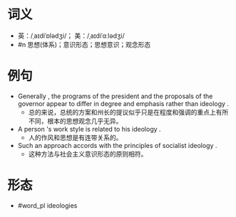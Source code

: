 # 词义
- 英：/ˌaɪdiˈɒlədʒi/； 美：/ˌaɪdiˈɑːlədʒi/
- #n 思想(体系)；意识形态；思想意识；观念形态
# 例句
- Generally , the programs of the president and the proposals of the governor appear to differ in degree and emphasis rather than ideology .
	- 总的来说，总统的方案和州长的提议似乎只是在程度和强调的重点上有所不同，根本的思想观念几乎无异。
- A person 's work style is related to his ideology .
	- 人的作风和思想是有连带关系的。
- Such an approach accords with the principles of socialist ideology .
	- 这种方法与社会主义意识形态的原则相符。
# 形态
- #word_pl ideologies
